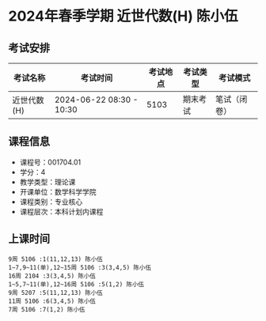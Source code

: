 # 2024年春季学期 近世代数(H) 陈小伍




## 考试安排

| 考试名称 | 考试时间 | 考试地点 | 考试类型 | 考试模式 |
| -------- | -------- | -------- | -------- | -------- |
| 近世代数(H) | 2024-06-22 08:30 - 10:30 | 5103 | 期末考试 | 笔试（闭卷） |





## 课程信息

- 课程号：001704.01
- 学分：4
- 教学类型：理论课
- 开课单位：数学科学学院
- 课程类别：专业核心
- 课程层次：本科计划内课程

## 上课时间

```
9周 5106 :1(11,12,13) 陈小伍
1~7,9~11(单),12~15周 5106 :3(3,4,5) 陈小伍
16周 2104 :3(3,4,5) 陈小伍
1~5,7~11(单),12~16周 5106 :5(1,2) 陈小伍
9周 5207 :5(11,12,13) 陈小伍
11周 5106 :6(3,4,5) 陈小伍
7周 5106 :7(1,2) 陈小伍
```


